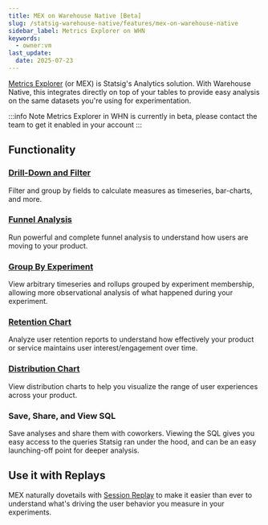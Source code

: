 ```yaml
---
title: MEX on Warehouse Native [Beta]
slug: /statsig-warehouse-native/features/mex-on-warehouse-native
sidebar_label: Metrics Explorer on WHN
keywords:
  - owner:vm
last_update:
  date: 2025-07-23
---
```


[Metrics Explorer](/product-analytics/overview) (or MEX) is Statsig's Analytics solution. With Warehouse Native, this integrates directly on top of your tables to provide easy analysis on the same datasets you're using for experimentation.


:::info Note
Metrics Explorer in WHN is currently in beta, please contact the team to get it enabled in your account
:::

## Functionality

### [Drill-Down and Filter](/product-analytics/overview)

Filter and group by fields to calculate measures as timeseries, bar-charts, and more.

### [Funnel Analysis](/product-analytics/funnels)

Run powerful and complete funnel analysis to understand how users are moving to your product.

### [Group By Experiment](/product-analytics/drilldown#drilling-down)

View arbitrary timeseries and rollups grouped by experiment membership, allowing more observational analysis of what happened during your experiment.

### [Retention Chart](/product-analytics/drilldown#retention)

Analyze user retention reports to understand how effectively your product or service maintains user interest/engagement over time. 

### [Distribution Chart](/product-analytics/drilldown#distribution)

View distribution charts to help you visualize the range of user experiences across your product. 

### Save, Share, and View SQL

Save analyses and share them with coworkers. Viewing the SQL gives you easy access to the queries Statsig ran under the hood, and can be an easy launching-off point for deeper analysis.

## Use it with Replays

MEX naturally dovetails with [Session Replay](/session-replay/overview) to make it easier than ever to understand what's driving the user behavior you measure in your experiments.

